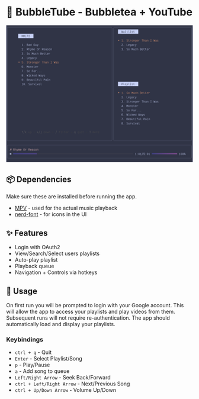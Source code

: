 # 🫧 BubbleTube - Bubbletea + YouTube

![Banner](assets/bubbletube.png)

## 📦 Dependencies

Make sure these are installed before running the app.

- [MPV](https://github.com/mpv-player/mpv) - used for the actual music playback
- [nerd-font](https://github.com/ryanoasis/nerd-fonts) - for icons in the UI

## ✨ Features

- Login with OAuth2
- View/Search/Select users playlists
- Auto-play playlist
- Playback queue
- Navigation + Controls via hotkeys

## 🔧 Usage

On first run you will be prompted to login with your Google account.
This will allow the app to access your playlists and play videos from them.
Subsequent runs will not require re-authentication.
The app should automatically load and display your playlists.

### Keybindings

- `ctrl + q` - Quit
- `Enter` - Select Playlist/Song
- `p` - Play/Pause
- `a` - Add song to queue
- `Left/Right Arrow` - Seek Back/Forward
- `ctrl + Left/Right Arrow` - Next/Previous Song
- `ctrl + Up/Down Arrow` - Volume Up/Down

